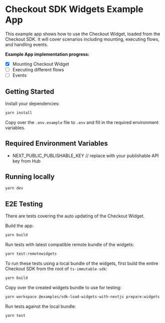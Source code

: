 # Checkout SDK Widgets Example App

This example app shows how to use the Checkout Widget, loaded from the Checkout SDK. It will cover scenarios including mounting, executing flows, and handling events.

**Example App implementation progress:**
- [x] Mounting Checkout Widget
- [ ] Executing different flows
- [ ] Events

## Getting Started

Install your dependencies:

```bash
yarn install
```

Copy over the `.env.example` file to `.env` and fill in the required environment variables.

## Required Environment Variables

- NEXT_PUBLIC_PUBLISHABLE_KEY // replace with your publishable API key from Hub

## Running locally

```bash
yarn dev
```

## E2E Testing

There are tests covering the auto updating of the Checkout Widget.

Build the app:

```bash
yarn build
```

Run tests with latest compatible remote bundle of the widgets:

```bash
yarn test:remotewidgets
```

To run these tests using a local bundle of the widgets, first build the entire Checkout SDK from the root of `ts-immutable-sdk`:

```bash
yarn build
```

Copy over the created widgets bundle to use for testing:

```bash
yarn workspace @examples/sdk-load-widgets-with-nextjs prepare:widgets
```

Run tests against the local bundle:

```bash
yarn test
```